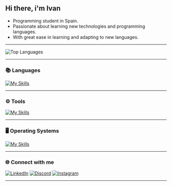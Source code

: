 ## Hi there, i'm Ivan 

- Programming student in Spain.
- Passionate about learning new technologies and programming languages.
- With great ease in learning and adapting to new languages.

---

![Top Languages](https://github-readme-stats.vercel.app/api/top-langs/?username=donivanovich)

---

### 📚 Languages
[![My Skills](https://skillicons.dev/icons?i=html,css,js,c,cpp,cs,php,mysql,python,java)](https://skillicons.dev)

---

### ⚙️ Tools
[![My Skills](https://skillicons.dev/icons?i=aws,eclipse,unity,visualstudio,vscode,bootstrap,git)](https://skillicons.dev)

---

### 🖥️ Operating Systems
[![My Skills](https://skillicons.dev/icons?i=windows,linux,ubuntu,redhat)](https://skillicons.dev)

---

### 🌐 Connect with me
[![LinkedIn](https://skillicons.dev/icons?i=linkedin)](https://www.linkedin.com/in/ivan-kosolovskyy-fetsyk-b24325222/) 
[![Discord](https://skillicons.dev/icons?i=discord)](https://discord.gg/FDAn8q6e) 
[![Instagram](https://skillicons.dev/icons?i=instagram)](https://www.instagram.com/ivankosofetsyk/) 

---

